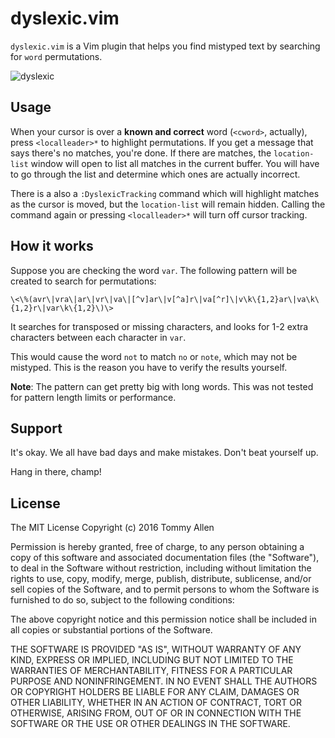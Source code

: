 # dyslexic.vim

`dyslexic.vim` is a Vim plugin that helps you find mistyped text by searching
for `word` permutations.

![dyslexic](https://cloud.githubusercontent.com/assets/111942/15996809/0f767d6c-30fa-11e6-9070-55ca30a2da01.gif)


## Usage

When your cursor is over a **known and correct** word (`<cword>`, actually),
press `<localleader>*` to highlight permutations.  If you get a message that
says there's no matches, you're done.  If there are matches, the
`location-list` window will open to list all matches in the current buffer.
You will have to go through the list and determine which ones are actually
incorrect.

There is a also a `:DyslexicTracking` command which will highlight matches as
the cursor is moved, but the `location-list` will remain hidden.  Calling the
command again or pressing `<localleader>*` will turn off cursor tracking.


## How it works

Suppose you are checking the word `var`.  The following pattern will be created
to search for permutations:

```
\<\%(avr\|vra\|ar\|vr\|va\|[^v]ar\|v[^a]r\|va[^r]\|v\k\{1,2}ar\|va\k\{1,2}r\|var\k\{1,2}\)\>
```

It searches for transposed or missing characters, and looks for 1-2 extra
characters between each character in `var`.

This would cause the word `not` to match `no` or `note`, which may not be
mistyped.  This is the reason you have to verify the results yourself.

**Note**: The pattern can get pretty big with long words.  This was not tested
for pattern length limits or performance.


## Support

It's okay.  We all have bad days and make mistakes.  Don't beat yourself up.

Hang in there, champ!


## License

The MIT License
Copyright (c) 2016 Tommy Allen

Permission is hereby granted, free of charge, to any person obtaining a copy of
this software and associated documentation files (the "Software"), to deal in
the Software without restriction, including without limitation the rights to
use, copy, modify, merge, publish, distribute, sublicense, and/or sell copies
of the Software, and to permit persons to whom the Software is furnished to do
so, subject to the following conditions:

The above copyright notice and this permission notice shall be included in all
copies or substantial portions of the Software.

THE SOFTWARE IS PROVIDED "AS IS", WITHOUT WARRANTY OF ANY KIND, EXPRESS OR
IMPLIED, INCLUDING BUT NOT LIMITED TO THE WARRANTIES OF MERCHANTABILITY,
FITNESS FOR A PARTICULAR PURPOSE AND NONINFRINGEMENT. IN NO EVENT SHALL THE
AUTHORS OR COPYRIGHT HOLDERS BE LIABLE FOR ANY CLAIM, DAMAGES OR OTHER
LIABILITY, WHETHER IN AN ACTION OF CONTRACT, TORT OR OTHERWISE, ARISING FROM,
OUT OF OR IN CONNECTION WITH THE SOFTWARE OR THE USE OR OTHER DEALINGS IN THE
SOFTWARE.
